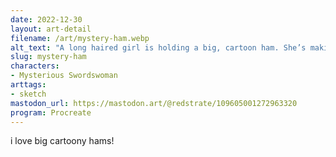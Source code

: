 ```yaml
---
date: 2022-12-30
layout: art-detail
filename: /art/mystery-ham.webp
alt_text: "A long haired girl is holding a big, cartoon ham. She’s making eye contact with the viewer while doing so."
slug: mystery-ham
characters:
- Mysterious Swordswoman
arttags:
- sketch
mastodon_url: https://mastodon.art/@redstrate/109605001272963320
program: Procreate
---
```

i love big cartoony hams!
